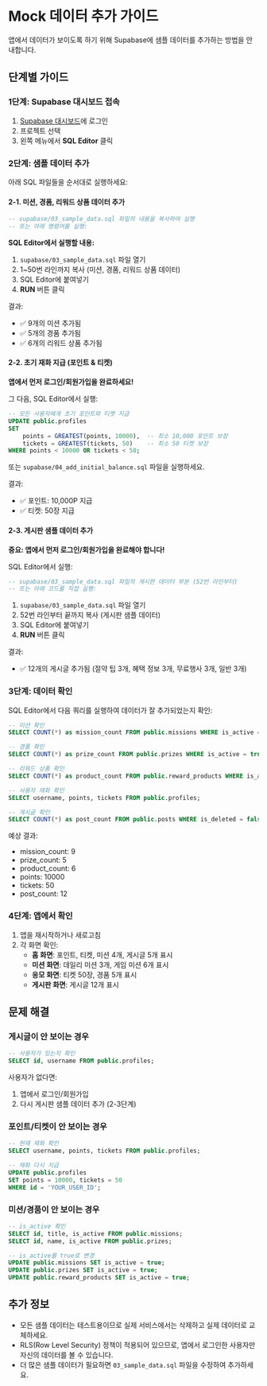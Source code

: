 # Mock 데이터 추가 가이드

앱에서 데이터가 보이도록 하기 위해 Supabase에 샘플 데이터를 추가하는 방법을 안내합니다.

## 단계별 가이드

### 1단계: Supabase 대시보드 접속

1. [Supabase 대시보드](https://app.supabase.com)에 로그인
2. 프로젝트 선택
3. 왼쪽 메뉴에서 **SQL Editor** 클릭

### 2단계: 샘플 데이터 추가

아래 SQL 파일들을 순서대로 실행하세요:

#### 2-1. 미션, 경품, 리워드 상품 데이터 추가

```sql
-- supabase/03_sample_data.sql 파일의 내용을 복사하여 실행
-- 또는 아래 명령어를 실행:
```

**SQL Editor에서 실행할 내용:**

1. `supabase/03_sample_data.sql` 파일 열기
2. 1~50번 라인까지 복사 (미션, 경품, 리워드 상품 데이터)
3. SQL Editor에 붙여넣기
4. **RUN** 버튼 클릭

결과:
- ✅ 9개의 미션 추가됨
- ✅ 5개의 경품 추가됨
- ✅ 6개의 리워드 상품 추가됨

#### 2-2. 초기 재화 지급 (포인트 & 티켓)

**앱에서 먼저 로그인/회원가입을 완료하세요!**

그 다음, SQL Editor에서 실행:

```sql
-- 모든 사용자에게 초기 포인트와 티켓 지급
UPDATE public.profiles
SET
    points = GREATEST(points, 10000),  -- 최소 10,000 포인트 보장
    tickets = GREATEST(tickets, 50)    -- 최소 50 티켓 보장
WHERE points < 10000 OR tickets < 50;
```

또는 `supabase/04_add_initial_balance.sql` 파일을 실행하세요.

결과:
- ✅ 포인트: 10,000P 지급
- ✅ 티켓: 50장 지급

#### 2-3. 게시판 샘플 데이터 추가

**중요: 앱에서 먼저 로그인/회원가입을 완료해야 합니다!**

SQL Editor에서 실행:

```sql
-- supabase/03_sample_data.sql 파일의 게시판 데이터 부분 (52번 라인부터)
-- 또는 아래 코드를 직접 실행:
```

1. `supabase/03_sample_data.sql` 파일 열기
2. 52번 라인부터 끝까지 복사 (게시판 샘플 데이터)
3. SQL Editor에 붙여넣기
4. **RUN** 버튼 클릭

결과:
- ✅ 12개의 게시글 추가됨 (절약 팁 3개, 혜택 정보 3개, 무료행사 3개, 일반 3개)

### 3단계: 데이터 확인

SQL Editor에서 다음 쿼리를 실행하여 데이터가 잘 추가되었는지 확인:

```sql
-- 미션 확인
SELECT COUNT(*) as mission_count FROM public.missions WHERE is_active = true;

-- 경품 확인
SELECT COUNT(*) as prize_count FROM public.prizes WHERE is_active = true;

-- 리워드 상품 확인
SELECT COUNT(*) as product_count FROM public.reward_products WHERE is_active = true;

-- 사용자 재화 확인
SELECT username, points, tickets FROM public.profiles;

-- 게시글 확인
SELECT COUNT(*) as post_count FROM public.posts WHERE is_deleted = false;
```

예상 결과:
- mission_count: 9
- prize_count: 5
- product_count: 6
- points: 10000
- tickets: 50
- post_count: 12

### 4단계: 앱에서 확인

1. 앱을 재시작하거나 새로고침
2. 각 화면 확인:
   - **홈 화면**: 포인트, 티켓, 미션 4개, 게시글 5개 표시
   - **미션 화면**: 데일리 미션 3개, 게임 미션 6개 표시
   - **응모 화면**: 티켓 50장, 경품 5개 표시
   - **게시판 화면**: 게시글 12개 표시

## 문제 해결

### 게시글이 안 보이는 경우

```sql
-- 사용자가 있는지 확인
SELECT id, username FROM public.profiles;
```

사용자가 없다면:
1. 앱에서 로그인/회원가입
2. 다시 게시판 샘플 데이터 추가 (2-3단계)

### 포인트/티켓이 안 보이는 경우

```sql
-- 현재 재화 확인
SELECT username, points, tickets FROM public.profiles;

-- 재화 다시 지급
UPDATE public.profiles
SET points = 10000, tickets = 50
WHERE id = 'YOUR_USER_ID';
```

### 미션/경품이 안 보이는 경우

```sql
-- is_active 확인
SELECT id, title, is_active FROM public.missions;
SELECT id, name, is_active FROM public.prizes;

-- is_active를 true로 변경
UPDATE public.missions SET is_active = true;
UPDATE public.prizes SET is_active = true;
UPDATE public.reward_products SET is_active = true;
```

## 추가 정보

- 모든 샘플 데이터는 테스트용이므로 실제 서비스에서는 삭제하고 실제 데이터로 교체하세요.
- RLS(Row Level Security) 정책이 적용되어 있으므로, 앱에서 로그인한 사용자만 자신의 데이터를 볼 수 있습니다.
- 더 많은 샘플 데이터가 필요하면 `03_sample_data.sql` 파일을 수정하여 추가하세요.
